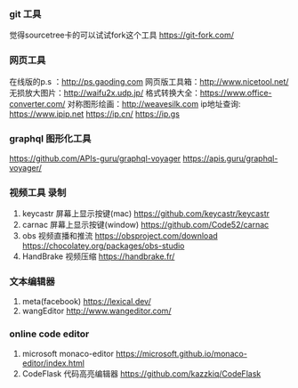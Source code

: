 ### git 工具
觉得sourcetree卡的可以试试fork这个工具
https://git-fork.com/

### 网页工具
在线版的p.s ：http://ps.gaoding.com
网页版工具箱：http://www.nicetool.net/
无损放大图片：http://waifu2x.udp.jp/
格式转换大全：https://www.office-converter.com/
对称图形绘画：http://weavesilk.com
ip地址查询: https://www.ipip.net  https://ip.cn/  https://ip.gs

### graphql 图形化工具
https://github.com/APIs-guru/graphql-voyager
https://apis.guru/graphql-voyager/


### 视频工具 录制
1. keycastr 屏幕上显示按键(mac) https://github.com/keycastr/keycastr
2. carnac 屏幕上显示按键(window) https://github.com/Code52/carnac
3. obs 视频直播和推流 https://obsproject.com/download  https://chocolatey.org/packages/obs-studio
4. HandBrake 视频压缩 https://handbrake.fr/


### 文本编辑器


1.  meta(facebook) https://lexical.dev/
2.  wangEditor  http://www.wangeditor.com/

### online code editor

1. microsoft  monaco-editor  https://microsoft.github.io/monaco-editor/index.html
2.  CodeFlask  代码高亮编辑器 https://github.com/kazzkiq/CodeFlask
